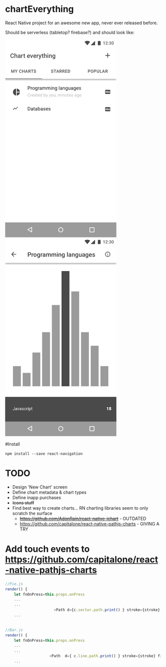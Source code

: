 # chartEverything
React Native project for an awesome new app, never ever released before.

Should be serverless (tabletop? firebase?) and should look like:

![Target](https://raw.githubusercontent.com/rotoxl/chartEverything/master/screenshots/MyCharts.png "List") 
![Target](https://raw.githubusercontent.com/rotoxl/chartEverything/master/screenshots/Chart.png "Detail") 


#Install

```shell
npm install --save react-navigation
```

# TODO
* Design 'New Chart' screen
* Define chart metadata & chart types
* Define inapp purchases
* ~~Icons stuff~~
* Find best way to create charts... RN charting libraries seem to only scratch the surface
  * ~~https://github.com/AdonRain/react-native-ichart~~ - OUTDATED
  * https://github.com/capitalone/react-native-pathjs-charts - GIVING A TRY 

  
# Add touch events to https://github.com/capitalone/react-native-pathjs-charts
```javascript
//Pie.js
render() {
    let fnOnPress=this.props.onPress 
    ...
    ...
                      <Path d={c.sector.path.print() } stroke={stroke} fill={fill} fillOpacity={1} onPress={() => fnOnPress(c.item)}/>
	...
    
```    

```javascript
//Bar.js
render() {
    let fnOnPress=this.props.onPress 
    ...
    ...
                    <Path  d={ c.line.path.print() } stroke={stroke} fill={color} onPress={() => fnOnPress(c.item)}/>
	...
    
```    